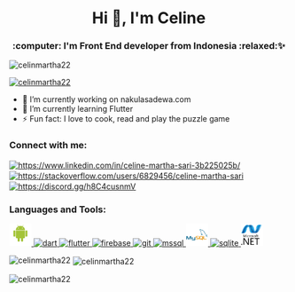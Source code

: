 <!--### Hi, I'm Celine 👋

<img src="https://github-readme-stats.vercel.app/api?username=celinmartha22&show_icons=true&title_color=E5890A&text_color=FFB100&icon_color=E5890A" />
<img aligh="right" src="https://github-readme-stats.vercel.app/api/top-langs/?username=celinmartha22&layout=compact&theme=flag-india" />
-->

<!--
**celinmartha22/celinmartha22** is a ✨ _special_ ✨ repository because its `README.md` (this file) appears on your GitHub profile.

Here are some ideas to get you started:

- 🔭 I’m currently working on ...
- 🌱 I’m currently learning ...
- 👯 I’m looking to collaborate on ...
- 🤔 I’m looking for help with ...
- 💬 Ask me about ...
- 📫 How to reach me: ...
- 😄 Pronouns: ...
- ⚡ Fun fact: ...
-->






<h1 align="center">Hi 👋, I'm Celine</h1>
<h3 align="center">:computer: I'm Front End developer from Indonesia :relaxed:✨</h3>

<p align="left"> <img src="https://komarev.com/ghpvc/?username=celinmartha22&label=Profile%20views&color=0e75b6&style=flat" alt="celinmartha22" /> </p>
<p align="left"> <a href="https://www.linkedin.com/in/celine-martha-sari-3b225025b" target="blank"><img src="https://img.shields.io/badge/LinkedIn-0077B5?logo=linkedin&logoColor=white&label=celinemarthasari" alt="celinmartha22" /></a> </p>

- 🔭 I’m currently working on nakulasadewa.com
- 🌱 I’m currently learning Flutter
- ⚡ Fun fact: I love to cook, read and play the puzzle game

<h3 align="left">Connect with me:</h3>
<p align="left">
<a href="https://linkedin.com/in/https://www.linkedin.com/in/celine-martha-sari-3b225025b/" target="blank"><img align="center" src="https://raw.githubusercontent.com/rahuldkjain/github-profile-readme-generator/master/src/images/icons/Social/linked-in-alt.svg" alt="https://www.linkedin.com/in/celine-martha-sari-3b225025b/" height="30" width="40" /></a>
<a href="https://stackoverflow.com/users/https://stackoverflow.com/users/6829456/celine-martha-sari" target="blank"><img align="center" src="https://raw.githubusercontent.com/rahuldkjain/github-profile-readme-generator/master/src/images/icons/Social/stack-overflow.svg" alt="https://stackoverflow.com/users/6829456/celine-martha-sari" height="30" width="40" /></a>
<a href="https://discord.gg/https://discord.gg/h8C4cusnmV" target="blank"><img align="center" src="https://raw.githubusercontent.com/rahuldkjain/github-profile-readme-generator/master/src/images/icons/Social/discord.svg" alt="https://discord.gg/h8C4cusnmV" height="30" width="40" /></a>
</p>

<h3 align="left">Languages and Tools:</h3>
<p align="left"> 
<a href="https://developer.android.com" target="_blank" rel="noreferrer"> 
  <img src="https://raw.githubusercontent.com/devicons/devicon/master/icons/android/android-original-wordmark.svg" alt="android" width="40" height="40"/> </a> 
<a href="https://dart.dev" target="_blank" rel="noreferrer"> <img src="https://www.vectorlogo.zone/logos/dartlang/dartlang-icon.svg" alt="dart" width="40" height="40"/> </a> 
<a href="https://flutter.dev" target="_blank" rel="noreferrer"> <img src="https://www.vectorlogo.zone/logos/flutterio/flutterio-icon.svg" alt="flutter" width="40" height="40"/> </a> 
<a href="https://firebase.google.com/" target="_blank" rel="noreferrer"> <img src="https://www.vectorlogo.zone/logos/firebase/firebase-icon.svg" alt="firebase" width="40" height="40"/> </a> 
<a href="https://git-scm.com/" target="_blank" rel="noreferrer"> <img src="https://www.vectorlogo.zone/logos/git-scm/git-scm-icon.svg" alt="git" width="40" height="40"/> </a> 
<a href="https://www.microsoft.com/en-us/sql-server" target="_blank" rel="noreferrer"> <img src="https://www.svgrepo.com/show/303229/microsoft-sql-server-logo.svg" alt="mssql" width="40" height="40"/> </a> 
<a href="https://www.mysql.com/" target="_blank" rel="noreferrer"> <img src="https://raw.githubusercontent.com/devicons/devicon/master/icons/mysql/mysql-original-wordmark.svg" alt="mysql" width="40" height="40"/> </a> 
<a href="https://www.sqlite.org/" target="_blank" rel="noreferrer"> <img src="https://www.vectorlogo.zone/logos/sqlite/sqlite-icon.svg" alt="sqlite" width="40" height="40"/> </a> 
<a href="https://dotnet.microsoft.com/" target="_blank" rel="noreferrer"> <img src="https://raw.githubusercontent.com/devicons/devicon/master/icons/dot-net/dot-net-original-wordmark.svg" alt="dotnet" width="40" height="40"/> </a> 
</p>

<p><img align="left" src="https://github-readme-stats.vercel.app/api/top-langs?username=celinmartha22&show_icons=true&locale=en&layout=compact" alt="celinmartha22" /></p>

<p>&nbsp;<img align="center" src="https://github-readme-stats.vercel.app/api?username=celinmartha22&show_icons=true&locale=en" alt="celinmartha22" /></p>

<p><img align="center" src="https://github-readme-streak-stats.herokuapp.com/?user=celinmartha22&" alt="celinmartha22" /></p>

